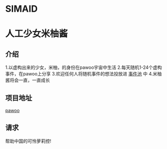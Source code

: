 SIMAID
====
人工少女米柚酱
====

介绍
----
1.以虚构出来的少女，米柚，的身份在pawoo宇宙中生活
2.每天随机1-24个虚构事件，在pawoo上分享
3.欢迎任何人将随机事件的想法投放进 [事件池](https://github.com/pokemonchw/simaid/Events.txt) 中
4.米柚酱将会一直，一直成长

项目地址
----
[pawoo](https://pawoo.net/@miyouchin)

请求
----
帮助中国的可怜萝莉控!
